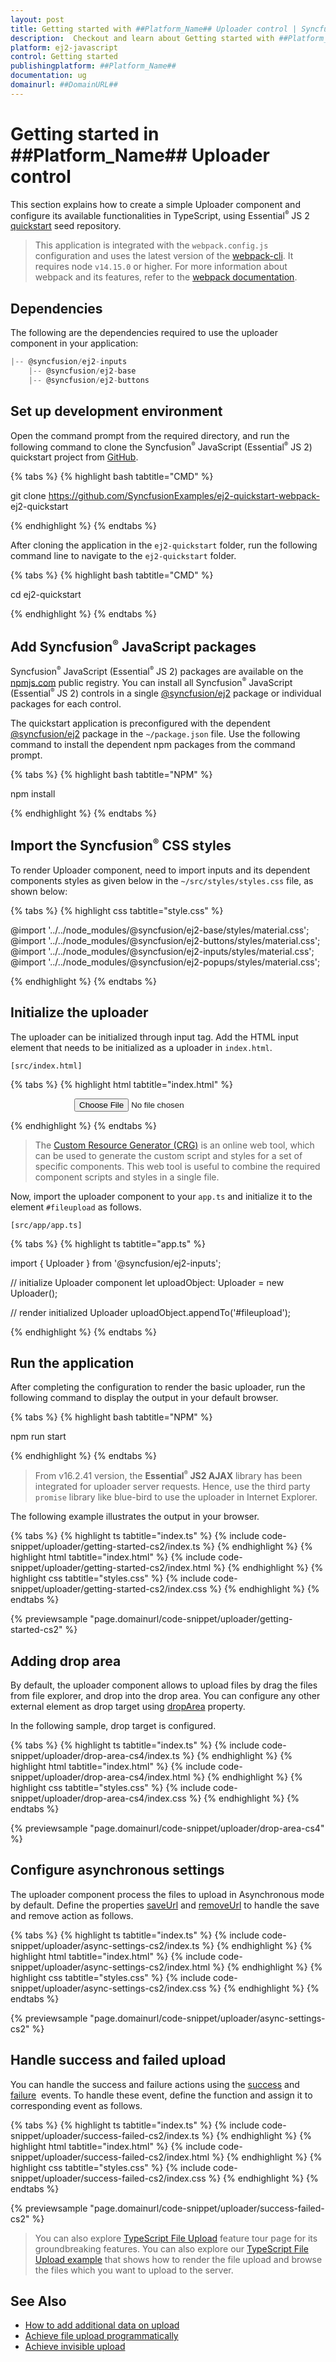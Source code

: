 ```yaml
---
layout: post
title: Getting started with ##Platform_Name## Uploader control | Syncfusion
description:  Checkout and learn about Getting started with ##Platform_Name## Uploader control of Syncfusion Essential JS 2 and more details.
platform: ej2-javascript
control: Getting started 
publishingplatform: ##Platform_Name##
documentation: ug
domainurl: ##DomainURL##
---
```


# Getting started in ##Platform_Name## Uploader control

This section explains how to create a simple Uploader component and configure its available functionalities in TypeScript, using Essential<sup style="font-size:70%">&reg;</sup> JS 2 [quickstart](https://github.com/SyncfusionExamples/ej2-quickstart-webpack-) seed repository.

> This application is integrated with the `webpack.config.js` configuration and uses the latest version of the [webpack-cli](https://webpack.js.org/api/cli/#commands). It requires node `v14.15.0` or higher. For more information about webpack and its features, refer to the [webpack documentation](https://webpack.js.org/guides/getting-started/).

## Dependencies

The following are the dependencies required to use the uploader component in your application:

```js
|-- @syncfusion/ej2-inputs
    |-- @syncfusion/ej2-base
    |-- @syncfusion/ej2-buttons

```

## Set up development environment

Open the command prompt from the required directory, and run the following command to clone the Syncfusion<sup style="font-size:70%">&reg;</sup> JavaScript (Essential<sup style="font-size:70%">&reg;</sup> JS 2) quickstart project from [GitHub](https://github.com/SyncfusionExamples/ej2-quickstart-webpack-).

{% tabs %}
{% highlight bash tabtitle="CMD" %}

git clone https://github.com/SyncfusionExamples/ej2-quickstart-webpack- ej2-quickstart

{% endhighlight %}
{% endtabs %}

After cloning the application in the `ej2-quickstart` folder, run the following command line to navigate to the `ej2-quickstart` folder.

{% tabs %}
{% highlight bash tabtitle="CMD" %}

cd ej2-quickstart

{% endhighlight %}
{% endtabs %}

## Add Syncfusion<sup style="font-size:70%">&reg;</sup> JavaScript packages

Syncfusion<sup style="font-size:70%">&reg;</sup> JavaScript (Essential<sup style="font-size:70%">&reg;</sup> JS 2) packages are available on the [npmjs.com](https://www.npmjs.com/~syncfusionorg) public registry. You can install all Syncfusion<sup style="font-size:70%">&reg;</sup> JavaScript (Essential<sup style="font-size:70%">&reg;</sup> JS 2) controls in a single [@syncfusion/ej2](https://www.npmjs.com/package/@syncfusion/ej2) package or individual packages for each control.

The quickstart application is preconfigured with the dependent [@syncfusion/ej2](https://www.npmjs.com/package/@syncfusion/ej2) package in the `~/package.json` file. Use the following command to install the dependent npm packages from the command prompt.

{% tabs %}
{% highlight bash tabtitle="NPM" %}

npm install

{% endhighlight %}
{% endtabs %}

## Import the Syncfusion<sup style="font-size:70%">&reg;</sup> CSS styles

To render Uploader component, need to import inputs and its dependent components styles as given below in the `~/src/styles/styles.css` file, as shown below:

{% tabs %}
{% highlight css tabtitle="style.css" %}

@import '../../node_modules/@syncfusion/ej2-base/styles/material.css';
@import '../../node_modules/@syncfusion/ej2-buttons/styles/material.css';
@import '../../node_modules/@syncfusion/ej2-inputs/styles/material.css';
@import '../../node_modules/@syncfusion/ej2-popups/styles/material.css';

{% endhighlight %}
{% endtabs %}

## Initialize the uploader

The uploader can be initialized through input tag. Add the HTML input element that needs to be initialized as a uploader in `index.html`.

`[src/index.html]`

{% tabs %}
{% highlight html tabtitle="index.html" %}

<!DOCTYPE html>
<html lang="en">

<head>
    <title>Essential JS 2 Uploader component</title>
    <meta charset="utf-8" />
    <meta name="viewport" content="width=device-width, initial-scale=1.0, user-scalable=no" />
    <meta name="description" content="Essential JS 2" />
    <meta name="author" content="Syncfusion" />
    <link href="https://maxcdn.bootstrapcdn.com/bootstrap/3.3.7/css/bootstrap.min.css" rel="stylesheet" />
</head>

<body>
    <div id='container' style="margin:0 auto; width:300px;">
        <!--element which is going to render the Uploader-->
        <input type="file" id='fileupload' />
    </div>

</body>

</html>

{% endhighlight %}
{% endtabs %}

> The [Custom Resource Generator (CRG)](https://crg.syncfusion.com/) is an online web tool, which can be used to generate the custom script and styles for a set of specific components.
> This web tool is useful to combine the required component scripts and styles in a single file.

Now, import the  uploader component to your `app.ts` and initialize it to the element `#fileupload` as follows.

`[src/app/app.ts]`

{% tabs %}
{% highlight ts tabtitle="app.ts" %}

import { Uploader } from '@syncfusion/ej2-inputs';

// initialize Uploader component
let uploadObject: Uploader = new Uploader();

// render initialized Uploader
uploadObject.appendTo('#fileupload');

{% endhighlight %}
{% endtabs %}

## Run the application

After completing the configuration to render the basic uploader, run the following command to display the output in your default browser.

{% tabs %}
{% highlight bash tabtitle="NPM" %}

npm run start

{% endhighlight %}
{% endtabs %}

> From v16.2.41 version, the **Essential<sup style="font-size:70%">&reg;</sup> JS2 AJAX** library has been integrated for uploader server requests. Hence, use the third party `promise` library like blue-bird to use the uploader in Internet Explorer.

The following example illustrates the output in your browser.

{% tabs %}
{% highlight ts tabtitle="index.ts" %}
{% include code-snippet/uploader/getting-started-cs2/index.ts %}
{% endhighlight %}
{% highlight html tabtitle="index.html" %}
{% include code-snippet/uploader/getting-started-cs2/index.html %}
{% endhighlight %}
{% highlight css tabtitle="styles.css" %}
{% include code-snippet/uploader/getting-started-cs2/index.css %}
{% endhighlight %}
{% endtabs %}
          
{% previewsample "page.domainurl/code-snippet/uploader/getting-started-cs2" %}

## Adding drop area

By default, the uploader component allows to upload files by drag the files from file explorer, and drop into the drop area.  You can configure any other external element as drop target using [dropArea](../api/uploader/#droparea) property.

In the following sample, drop target is configured.

{% tabs %}
{% highlight ts tabtitle="index.ts" %}
{% include code-snippet/uploader/drop-area-cs4/index.ts %}
{% endhighlight %}
{% highlight html tabtitle="index.html" %}
{% include code-snippet/uploader/drop-area-cs4/index.html %}
{% endhighlight %}
{% highlight css tabtitle="styles.css" %}
{% include code-snippet/uploader/drop-area-cs4/index.css %}
{% endhighlight %}
{% endtabs %}
          
{% previewsample "page.domainurl/code-snippet/uploader/drop-area-cs4" %}

## Configure asynchronous settings

The uploader component process the files to upload in Asynchronous mode by default. Define the properties [saveUrl](../api/uploader/asyncSettingsModel/#saveurl) and [removeUrl](../api/uploader/asyncSettingsModel/#removeurl) to handle the save and remove action as follows.

{% tabs %}
{% highlight ts tabtitle="index.ts" %}
{% include code-snippet/uploader/async-settings-cs2/index.ts %}
{% endhighlight %}
{% highlight html tabtitle="index.html" %}
{% include code-snippet/uploader/async-settings-cs2/index.html %}
{% endhighlight %}
{% highlight css tabtitle="styles.css" %}
{% include code-snippet/uploader/async-settings-cs2/index.css %}
{% endhighlight %}
{% endtabs %}
          
{% previewsample "page.domainurl/code-snippet/uploader/async-settings-cs2" %}

## Handle success and failed upload

You can handle the success and failure actions using the [success](../api/uploader/#success) and [failure](../api/uploader/#failure) &nbsp;events. To handle these event, define the function and assign it to corresponding event as follows.

{% tabs %}
{% highlight ts tabtitle="index.ts" %}
{% include code-snippet/uploader/success-failed-cs2/index.ts %}
{% endhighlight %}
{% highlight html tabtitle="index.html" %}
{% include code-snippet/uploader/success-failed-cs2/index.html %}
{% endhighlight %}
{% highlight css tabtitle="styles.css" %}
{% include code-snippet/uploader/success-failed-cs2/index.css %}
{% endhighlight %}
{% endtabs %}
          
{% previewsample "page.domainurl/code-snippet/uploader/success-failed-cs2" %}

> You can also explore [TypeScript File Upload](https://www.syncfusion.com/javascript-ui-controls/js-file-upload) feature tour page for its groundbreaking features. You can also explore our [TypeScript File Upload example](https://ej2.syncfusion.com/demos/#/material/uploader/default.html) that shows how to render the file upload and browse the files which you want to upload to the server.

## See Also

* [How to add additional data on upload](./how-to/add-additional-data-on-upload)
* [Achieve file upload programmatically](./how-to/achieve-file-upload-programmatically)
* [Achieve invisible upload](./how-to/achieve-invisible-upload)
